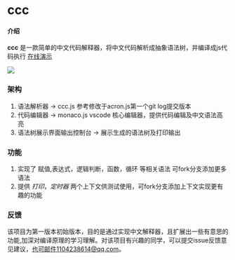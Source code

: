 # ccc

#### 介绍
**ccc** 是一款简单的中文代码解释器，将中文代码解析成抽象语法树，并编译成js代码执行 [在线演示](https://gamedilong.github.io/ccc/src/index.html)

![](https://user-gold-cdn.xitu.io/2019/11/25/16ea333c6822a4d8?w=2406&h=1218&f=png&s=196543)

### 架构
1. 语法解析器 -> ccc.js 参考修改于acron.js第一个git log提交版本
2. 代码编辑器 -> monaco.js  vscode 核心编辑器，提供代码编辑及中文语法高亮
3. 语法树展示界面输出控制台 -> 展示生成的语法树及打印输出

### 功能
1. 实现了 赋值,表达式，逻辑判断，函数，循环 等相关语法 可fork分支添加更多语法
2. 提供  *打印*，*定时器* 两个上下文供测试使用，可fork分支添加上下文实现更有趣的功能

### 反馈
该项目为第一版本初始版本，目的是通过实现中文解释器，且扩展出一些有意思的功能,加深对编译原理的学习理解。对该项目有兴趣的同学，可以提交issue反馈意见建议，也可邮件1104238614@qq.com。